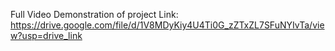Full Video Demonstration of project
Link: 
https://drive.google.com/file/d/1V8MDyKiy4U4Ti0G_zZTxZL7SFuNYIvTa/view?usp=drive_link
